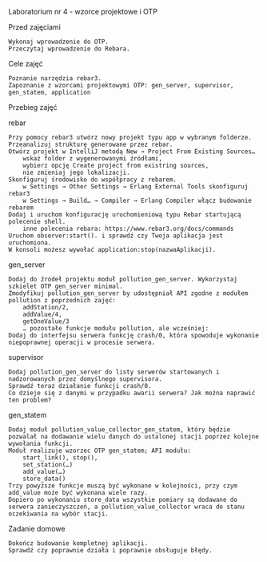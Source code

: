 Laboratorium nr 4 - wzorce projektowe i OTP


Przed zajęciami


    Wykonaj wprowadzenie do OTP.
    Przeczytaj wprowadzenie do Rebara.


Cele zajęć


    Poznanie narzędzia rebar3.
    Zapoznanie z wzorcami projektowymi OTP: gen_server, supervisor, gen_statem, application

Przebieg zajęć


rebar


    Przy pomocy rebar3 utwórz nowy projekt typu app w wybranym folderze.
    Przeanalizuj strukturę generowane przez rebar.
    Otwórz projekt w IntelliJ metodą New → Project From Existing Sources…
        wskaż folder z wygenerowanymi źródłami,
        wybierz opcję Create project from existring sources,
        nie zmieniaj jego lokalizacji.
    Skonfiguruj środowisko do współpracy z rebarem.
        w Settings → Other Settings → Erlang External Tools skonfiguruj rebar3
        w Settings → Build… → Compiler → Erlang Compiler włącz budowanie rebarem
    Dodaj i uruchom konfigurację uruchomieniową typu Rebar startującą polecenie shell.
        inne polecenia rebara: https://www.rebar3.org/docs/commands
    Uruchom observer:start(). i sprawdź czy Twoja aplikacja jest uruchomiona.
    W konsoli możesz wywołać application:stop(nazwaAplikacji).


gen_server


    Dodaj do źródeł projektu moduł pollution_gen_server. Wykorzystaj szkielet OTP gen_server minimal.
    Zmodyfikuj pollution_gen_server by udostępniał API zgodne z modułem pollution z poprzednich zajęć:
        addStation/2,
        addValue/4,
        getOneValue/3
        … pozostałe funkcje modułu pollution, ale wcześniej:
    Dodaj do interfejsu serwera funkcję crash/0, która spowoduje wykonanie niepoprawnej operacji w procesie serwera.


supervisor


    Dodaj pollution_gen_server do listy serwerów startowanych i nadzorowanych przez domyślnego supervisora.
    Sprawdź teraz działanie funkcji crash/0.
    Co dzieje się z danymi w przypadku awarii serwera? Jak można naprawić ten problem?


gen_statem


    Dodaj moduł pollution_value_collector_gen_statem, który będzie pozwalał na dodawanie wielu danych do ustalonej stacji poprzez kolejne wywołania funkcji.
    Moduł realizuje wzorzec OTP gen_statem; API modułu:
        start_link(), stop(),
        set_station(…)
        add_value(…)
        store_data()
    Trzy powyższe funkcje muszą być wykonane w kolejności, przy czym add_value może być wykonana wiele razy.
    Dopiero po wykonaniu store_data wszystkie pomiary są dodawane do serwera zanieczyszczeń, a pollution_value_collector wraca do stanu oczekiwania na wybór stacji.


Zadanie domowe


    Dokończ budowanie kompletnej aplikacji.
    Sprawdź czy poprawnie działa i poprawnie obsługuje błędy.

